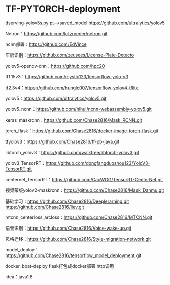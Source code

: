 # TF-PYTORCH-deployment
tfserving-yolov5s.py  pt-->saved_model  https://github.com/ultralytics/yolov5  

Netron：https://github.com/lutzroeder/netron.git

ncnn部署：https://github.com/EdVince

车牌识别：https://github.com/zeusees/License-Plate-Detecto

yolov5-opencv-dnn：https://github.com/hpc20

tf1.15v3：https://github.com/mystic123/tensorflow-yolo-v3

tf2.3v4：https://github.com/hunglc007/tensorflow-yolov4-tflite

yolov5：https://github.com/ultralytics/yolov5.git

yolov5_ncnn：https://github.com/nihui/ncnn-webassembly-yolov5.git

keras_maskrcnn：https://github.com/Chase2816/Mask_RCNN.git

torch_flask：https://github.com/Chase2816/docker-image-torch-flask.git

tfyolov3：https://github.com/Chase2816/tf-pb-java.git

libtorch_yolov3：https://github.com/walktree/libtorch-yolov3.git

yolov3_TensorRT：https://github.com/dongfangduoshou123/YoloV3-TensorRT.git

centernet_TensorRT：https://github.com/CaoWGG/TensorRT-CenterNet.git

视频蒙版yolov2-maskrcnn：https://github.com/Chase2816/Mask_Danmu.git

基础学习：https://github.com/Chase2816/Deeplerarning.git  https://github.com/Chase2816/liev.git

mtcnn_centerloss_arcloss：https://github.com/Chase2816/MTCNN.git

语音识别：https://github.com/Chase2816/Voice-wake-up.git

风格迁移：https://github.com/Chase2816/Style-migration-network.git

model_deploy：https://github.com/Chase2816/tensorflow_model_deployment.git 

docker_boat-deploy flask打包成docker部署 http调用

idea：java1.8

